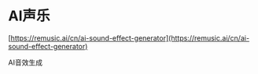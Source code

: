 # AI声乐

[https://remusic.ai/cn/ai-sound-effect-generator](https://remusic.ai/cn/ai-sound-effect-generator) 

AI音效生成